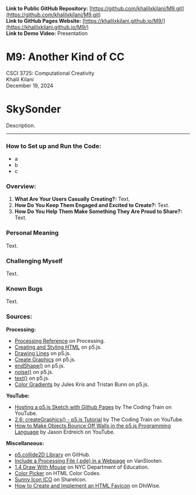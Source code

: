 **Link to Public GitHub Repository:** [https://github.com/khalilxkilani/M9.git](https://github.com/khalilxkilani/M9.git) \
**Link to GitHub Pages Website:** [https://khalilxkilani.github.io/M9/](https://khalilxkilani.github.io/M9/) \
**Link to Demo Video:** Presentation

# M9: Another Kind of CC
CSCI 3725: Computational Creativity \
Khalil Kilani \
December 19, 2024

# SkySonder
Description.

***

### How to Set up and Run the Code:
* a
* b
* c

### Overview:
1. **What Are Your Users Casually Creating?:** Text.
2. **How Do You Keep Them Engaged and Excited to Create?:** Text.
3. **How Do You Help Them Make Something They Are Proud to Share?:** Text.


### Personal Meaning
Text.

### Challenging Myself
Text.

### Known Bugs
Text.

### Sources:
**Processing:**
* [Processing Reference](https://processing.org/reference) on Processing.
* [Creating and Styling HTML](https://p5js.org/tutorials/creating-styling-html/) on p5.js.
* [Drawing Lines](https://p5js.org/examples/animation-and-variables-drawing-lines/) on p5.js.
* [Create Graphics](https://p5js.org/examples/advanced-canvas-rendering-create-graphics/) on p5.js.
* [endShape()](https://p5js.org/reference/p5/endShape/) on p5.js.
* [noise()](https://p5js.org/reference/p5/noise/) on p5.js.
* [text()](https://p5js.org/reference/p5/text/) on p5.js.
* [Color Gradients](https://p5js.org/tutorials/color-gradients/) by Jules Kris and Tristan Bunn on p5.js.

**YouTube:**
* [Hosting a p5.js Sketch with Github Pages](https://youtu.be/ZneWjyn18e8?feature=shared) by The Coding Train on YouTube.
* [2.6: createGraphics() - p5.js Tutorial](https://youtu.be/TaluaAD9MKA?si=-PxropzQQv_ftfrA) by The Coding Train on YouTube.
* [How to Make Objects Bounce Off Walls in the p5.js Programming Language](https://youtu.be/Kp070rI_G48?feature=shared) by Jason Erdreich on YouTube.

**Miscellaneous:**
* [p5.collide2D Library](https://github.com/bmoren/p5.collide2D.git) on GitHub.
* [Include a Processing File (.pde) in a Webpage](https://home.et.utwente.nl/slootenvanf/2017/10/03/include-processing-file-in-webpage/) on VanSlooten.
* [1.4 Draw With Mouse](https://nycdoe-cs4all.github.io/units/2/lessons/lesson_1.4) on NYC Department of Education.
* [Color Picker](https://htmlcolorcodes.com) on HTML Color Codes.
* [Sunny Icon ICO](https://www.shareicon.net/sunny-307412) on ShareIcon.
* [How to Create and Implement an HTML Favicon](https://www.dhiwise.com/post/how-to-create-and-implement-an-html-favicon) on DhiWise.
